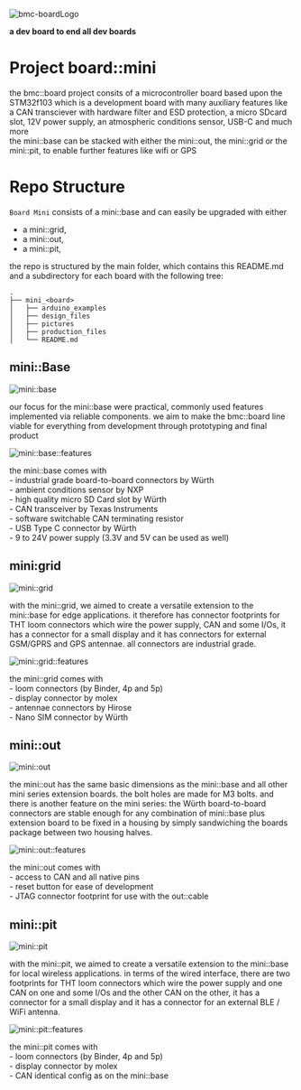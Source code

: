 ![`bmc-board`Logo](./mini_base/pictures/logo.png)

**a dev board to end all dev boards**

# Project board::mini
the bmc::board project consits of a microcontroller board based upon the STM32f103 which is a development board with many auxiliary features like a CAN transciever with hardware filter and ESD protection, a micro SDcard slot, 12V power supply, an atmospheric conditions sensor, USB-C and much more  
the mini::base can be stacked with either the mini::out, the mini::grid or the mini::pit, to enable further features like wifi or GPS  

# Repo Structure
`Board Mini` consists of a mini::base and can easily be upgraded with either  
- a mini::grid,  
- a mini::out,  
- a mini::pit,  

the repo is structured by the main folder, which contains this README.md and a subdirectory for each board with the following tree:  
```
.
├── mini_<board>
│   ├── arduino_examples
│   ├── design_files
│   ├── pictures
│   ├── production_files
│   └── README.md
```

## mini::Base
![mini::base](./mini_base/pictures/mini_base_cad.png "mini::base")

our focus for the mini::base were practical, commonly used features implemented via reliable components. we aim to make the bmc::board line viable for everything from development through prototyping and final product  

![mini::base::features](./mini_base/pictures/mini_base_features.png "mini::base::features")

the mini::base comes with  
    - industrial grade board-to-board connectors by Würth  
    - ambient conditions sensor by NXP  
    - high quality micro SD Card slot by Würth  
    - CAN transceiver by Texas Instruments  
    - software switchable CAN terminating resistor  
    - USB Type C connector by Würth  
    - 9 to 24V power supply (3.3V and 5V can be used as well)  

## mini:grid
![mini::grid](./mini_grid/pictures/mini_grid_cad.png "mini::grid")

with the mini::grid, we aimed to create a versatile extension to the mini::base for edge applications. it therefore has connector footprints for THT loom connectors which wire the power supply, CAN and some I/Os, it has a connector for a small display and it has connectors for external GSM/GPRS and GPS antennae. all connectors are industrial grade.  

![mini::grid::features](./mini_grid/pictures/mini_grid_features.png "mini::grid::features")

the mini::grid comes with  
    - loom connectors (by Binder, 4p and 5p)  
    - display connector by molex  
    - antennae connectors by Hirose  
    - Nano SIM connector by Würth  

## mini::out
![mini::out](./mini_out/pictures/mini_out_cad.png "mini::out")

the mini::out has the same basic dimensions as the mini::base and all other mini series extension boards. the bolt holes are made for M3 bolts. and there is another feature on the mini series: the Würth board-to-board connectors are stable enough for any combination of mini::base plus extension board to be fixed in a housing by simply sandwiching the boards package between two housing halves.  

![mini::out::features](./mini_out/pictures/mini_out_features.png "mini::out::features")

the mini::out comes with  
    - access to CAN and all native pins  
    - reset button for ease of development  
    - JTAG connector footprint for use with the out::cable  

## mini::pit
![mini::pit](./mini_pit/pictures/mini_pit_cad.png "mini::pit")

with the mini::pit, we aimed to create a versatile extension to the mini::base for local wireless applications. in terms of the wired interface, there are two footprints for THT loom connectors which wire the power supply and one CAN on one and some I/Os and the other CAN on the other, it has a connector for a small display and it has a connector for an external BLE / WiFi antenna.  

![mini::pit::features](./mini_pit/pictures/mini_pit_features.png "mini::pit::features")

the mini::pit comes with  
    - loom connectors (by Binder, 4p and 5p)  
    - display connector by molex  
    - CAN identical config as on the mini::base  


